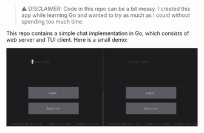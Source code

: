 > :warning: DISCLAIMER:
> Code in this repo can be a bit messy. I created this app while learning Go and wanted to try as much as I could without spending too much time.

This repo contains a simple chat implementation in Go, which consists of web server and TUI client.
Here is a small demo:

![demo](demo.gif)
